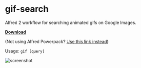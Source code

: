 gif-search
==========

Alfred 2 workflow for searching animated gifs on Google Images.

**[Download](https://github.com/KevinBongart/gif-search/blob/master/gif-search.alfredworkflow?raw=true)**

(Not using Alfred Powerpack? [Use this link instead](http://cl.ly/U88N))

Usage: `gif [query]`

![screenshot](http://cl.ly/U6b6/screenshot.png)
